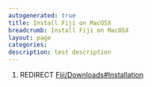 ```yaml
---
autogenerated: true
title: Install Fiji on MacOSX
breadcrumb: Install Fiji on MacOSX
layout: page
categories: 
description: test description
---
```


1.  REDIRECT [Fiji/Downloads\#Installation](Fiji/Downloads#Installation "wikilink")
